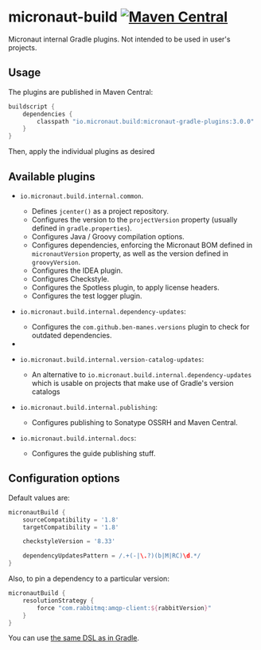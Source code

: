 # micronaut-build [![Maven Central](https://img.shields.io/maven-central/v/io.micronaut.build.internal/micronaut-gradle-plugins.svg?label=Maven%20Central)](https://search.maven.org/artifact/io.micronaut.build.internal/micronaut-gradle-plugins)

Micronaut internal Gradle plugins. Not intended to be used in user's projects.

## Usage

The plugins are published in Maven Central:

```groovy
buildscript {
    dependencies {
        classpath "io.micronaut.build:micronaut-gradle-plugins:3.0.0"
    }
}
```

Then, apply the individual plugins as desired

## Available plugins

* `io.micronaut.build.internal.common`.
    * Defines `jcenter()` as a project repository.
    * Configures the version to the `projectVersion` property (usually defined in `gradle.properties`).
    * Configures Java / Groovy compilation options.
    * Configures dependencies, enforcing the Micronaut BOM defined in `micronautVersion` property, as well as the version
      defined in `groovyVersion`.
    * Configures the IDEA plugin.
    * Configures Checkstyle.
    * Configures the Spotless plugin, to apply license headers.
    * Configures the test logger plugin.
    
* `io.micronaut.build.internal.dependency-updates`:
    * Configures the `com.github.ben-manes.versions` plugin to check for outdated dependencies.
* 
* `io.micronaut.build.internal.version-catalog-updates`:
    * An alternative to `io.micronaut.build.internal.dependency-updates` which is usable on projects that make use of Gradle's version catalogs
    
* `io.micronaut.build.internal.publishing`:
    * Configures publishing to Sonatype OSSRH and Maven Central.

* `io.micronaut.build.internal.docs`:
    * Configures the guide publishing stuff.
    
## Configuration options

Default values are:

```groovy
micronautBuild {
    sourceCompatibility = '1.8'
    targetCompatibility = '1.8'

    checkstyleVersion = '8.33'

    dependencyUpdatesPattern = /.+(-|\.?)(b|M|RC)\d.*/
}
```

Also, to pin a dependency to a particular version:

```groovy
micronautBuild {
    resolutionStrategy {
        force "com.rabbitmq:amqp-client:${rabbitVersion}"
    }    
}
```

You can use [the same DSL as in Gradle](https://docs.gradle.org/current/dsl/org.gradle.api.artifacts.ResolutionStrategy.html).
